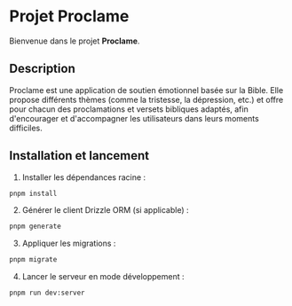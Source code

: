 # Projet Proclame

Bienvenue dans le projet **Proclame**.

## Description

Proclame est une application de soutien émotionnel basée sur la Bible. Elle propose différents thèmes (comme la tristesse, la dépression, etc.) et offre pour chacun des proclamations et versets bibliques adaptés, afin d'encourager et d'accompagner les utilisateurs dans leurs moments difficiles.

## Installation et lancement

1. Installer les dépendances racine :

```bash
pnpm install
```

2. Générer le client Drizzle ORM (si applicable) :

```bash
pnpm generate
```

3. Appliquer les migrations :

```bash
pnpm migrate
```

4. Lancer le serveur en mode développement :

```bash
pnpm run dev:server
```